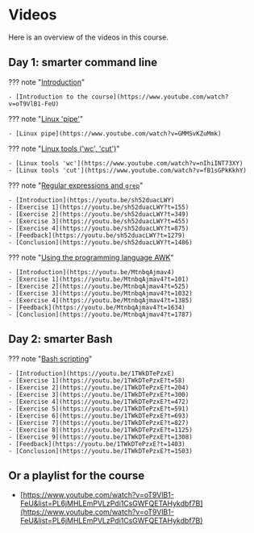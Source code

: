 # Videos

Here is an overview of the videos in this course.

## Day 1: smarter command line

??? note "[Introduction](sessions/intro.md)"

    - [Introduction to the course](https://www.youtube.com/watch?v=oT9VlB1-FeU)

??? note "[Linux 'pipe'](sessions/pipe.md)"

    - [Linux pipe](https://www.youtube.com/watch?v=GMMSvKZuMmk)

??? note "[Linux tools ('wc', 'cut')](sessions/wc_cut)" 

    - [Linux tools 'wc'](https://www.youtube.com/watch?v=nIhiINT73XY) 
    - [Linux tools 'cut'](https://www.youtube.com/watch?v=fB1sGPkKkhY) 

??? note "[Regular expressions and `grep`](sessions/regular_expressions_and_grep/README.md)"

    - [Introduction](https://youtu.be/sh52duacLWY)
    - [Exercise 1](https://youtu.be/sh52duacLWY?t=155)
    - [Exercise 2](https://youtu.be/sh52duacLWY?t=349)
    - [Exercise 3](https://youtu.be/sh52duacLWY?t=455)
    - [Exercise 4](https://youtu.be/sh52duacLWY?t=875)
    - [Feedback](https://youtu.be/sh52duacLWY?t=1279)
    - [Conclusion](https://youtu.be/sh52duacLWY?t=1486)

??? note "[Using the programming language AWK](sessions/awk/README.md)"

    - [Introduction](https://youtu.be/MtnbqAjmav4)
    - [Exercise 1](https://youtu.be/MtnbqAjmav4?t=101)
    - [Exercise 2](https://youtu.be/MtnbqAjmav4?t=525)
    - [Exercise 3](https://youtu.be/MtnbqAjmav4?t=1032)
    - [Exercise 4](https://youtu.be/MtnbqAjmav4?t=1385)
    - [Feedback](https://youtu.be/MtnbqAjmav4?t=1634)
    - [Conclusion](https://youtu.be/MtnbqAjmav4?t=1787)

## Day 2: smarter Bash

??? note "[Bash scripting](sessions/scripting/README.md)"

    - [Introduction](https://youtu.be/1TWkDTePzxE)
    - [Exercise 1](https://youtu.be/1TWkDTePzxE?t=58)
    - [Exercise 2](https://youtu.be/1TWkDTePzxE?t=204)
    - [Exercise 3](https://youtu.be/1TWkDTePzxE?t=300)
    - [Exercise 4](https://youtu.be/1TWkDTePzxE?t=472)
    - [Exercise 5](https://youtu.be/1TWkDTePzxE?t=591)
    - [Exercise 6](https://youtu.be/1TWkDTePzxE?t=693)
    - [Exercise 7](https://youtu.be/1TWkDTePzxE?t=827)
    - [Exercise 8](https://youtu.be/1TWkDTePzxE?t=1125)
    - [Exercise 9](https://youtu.be/1TWkDTePzxE?t=1308)
    - [Feedback](https://youtu.be/1TWkDTePzxE?t=1403)
    - [Conclusion](https://youtu.be/1TWkDTePzxE?t=1503)

## Or a playlist for the course 

- [https://www.youtube.com/watch?v=oT9VlB1-FeU&list=PL6jMHLEmPVLzPdi1CsGWFQETAHykdbf7B](https://www.youtube.com/watch?v=oT9VlB1-FeU&list=PL6jMHLEmPVLzPdi1CsGWFQETAHykdbf7B)
